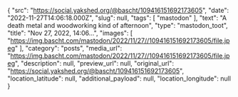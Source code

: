 {
  "src": "https://social.yakshed.org/@bascht/109416151692173605",
  "date": "2022-11-27T14:06:18.000Z",
  "slug": null,
  "tags": [
    "mastodon"
  ],
  "text": "A death metal and woodworking kind of afternoon",
  "type": "mastodon_toot",
  "title": "Nov 27, 2022, 14:06…",
  "images": [
    "https://img.bascht.com/mastodon/2022/11/27//109416151692173605/file.jpeg"
  ],
  "category": "posts",
  "media_url": "https://img.bascht.com/mastodon/2022/11/27//109416151692173605/file.jpeg",
  "description": null,
  "preview_url": null,
  "original_url": "https://social.yakshed.org/@bascht/109416151692173605",
  "location_latitude": null,
  "additional_payload": null,
  "location_longitude": null
}